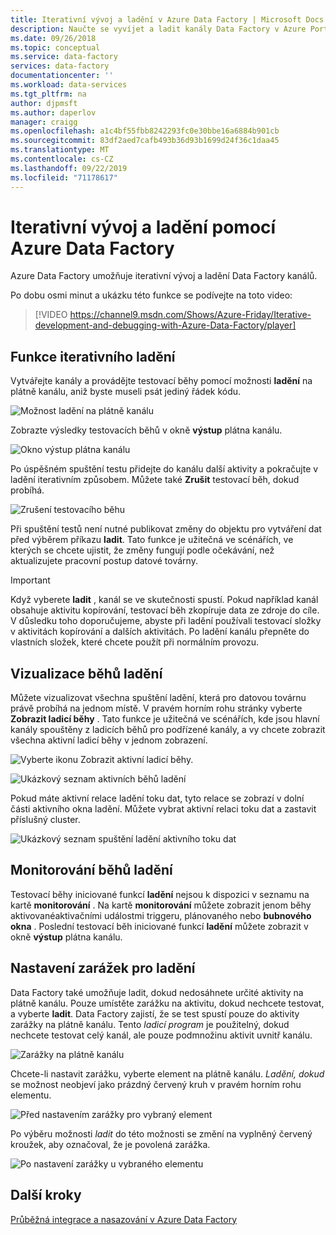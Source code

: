 ```yaml
---
title: Iterativní vývoj a ladění v Azure Data Factory | Microsoft Docs
description: Naučte se vyvíjet a ladit kanály Data Factory v Azure Portal iterativním způsobem.
ms.date: 09/26/2018
ms.topic: conceptual
ms.service: data-factory
services: data-factory
documentationcenter: ''
ms.workload: data-services
ms.tgt_pltfrm: na
author: djpmsft
ms.author: daperlov
manager: craigg
ms.openlocfilehash: a1c4bf55fbb8242293fc0e30bbe16a6884b901cb
ms.sourcegitcommit: 83df2aed7cafb493b36d93b1699d24f36c1daa45
ms.translationtype: MT
ms.contentlocale: cs-CZ
ms.lasthandoff: 09/22/2019
ms.locfileid: "71178617"
---
```

# <a name="iterative-development-and-debugging-with-azure-data-factory"></a>Iterativní vývoj a ladění pomocí Azure Data Factory

Azure Data Factory umožňuje iterativní vývoj a ladění Data Factory kanálů.

Po dobu osmi minut a ukázku této funkce se podívejte na toto video:

> [!VIDEO https://channel9.msdn.com/Shows/Azure-Friday/Iterative-development-and-debugging-with-Azure-Data-Factory/player]

## <a name="iterative-debugging-features"></a>Funkce iterativního ladění
Vytvářejte kanály a provádějte testovací běhy pomocí možnosti **ladění** na plátně kanálu, aniž byste museli psát jediný řádek kódu.

![Možnost ladění na plátně kanálu](media/iterative-development-debugging/iterative-development-image1.png)

Zobrazte výsledky testovacích běhů v okně **výstup** plátna kanálu.

![Okno výstup plátna kanálu](media/iterative-development-debugging/iterative-development-image2.png)

Po úspěšném spuštění testu přidejte do kanálu další aktivity a pokračujte v ladění iterativním způsobem. Můžete také **Zrušit** testovací běh, dokud probíhá.

![Zrušení testovacího běhu](media/iterative-development-debugging/iterative-development-image3.png)

Při spuštění testů není nutné publikovat změny do objektu pro vytváření dat před výběrem příkazu **ladit**. Tato funkce je užitečná ve scénářích, ve kterých se chcete ujistit, že změny fungují podle očekávání, než aktualizujete pracovní postup datové továrny.

> [!IMPORTANT]
> Když vyberete **ladit** , kanál se ve skutečnosti spustí. Pokud například kanál obsahuje aktivitu kopírování, testovací běh zkopíruje data ze zdroje do cíle. V důsledku toho doporučujeme, abyste při ladění používali testovací složky v aktivitách kopírování a dalších aktivitách. Po ladění kanálu přepněte do vlastních složek, které chcete použít při normálním provozu.

## <a name="visualizing-debug-runs"></a>Vizualizace běhů ladění

Můžete vizualizovat všechna spuštění ladění, která pro datovou továrnu právě probíhá na jednom místě. V pravém horním rohu stránky vyberte **Zobrazit ladicí běhy** . Tato funkce je užitečná ve scénářích, kde jsou hlavní kanály spouštěny z ladicích běhů pro podřízené kanály, a vy chcete zobrazit všechna aktivní ladicí běhy v jednom zobrazení.

![Vyberte ikonu Zobrazit aktivní ladicí běhy.](media/iterative-development-debugging/view-debug-runs-image1.png)

![Ukázkový seznam aktivních běhů ladění](media/iterative-development-debugging/view-debug-runs-image2.png)

Pokud máte aktivní relace ladění toku dat, tyto relace se zobrazí v dolní části aktivního okna ladění. Můžete vybrat aktivní relaci toku dat a zastavit příslušný cluster.

![Ukázkový seznam spuštění ladění aktivního toku dat](media/data-flow/dfsessions.png)

## <a name="monitoring-debug-runs"></a>Monitorování běhů ladění

Testovací běhy iniciované funkcí **ladění** nejsou k dispozici v seznamu na kartě **monitorování** . Na kartě **monitorování** můžete zobrazit jenom běhy aktivovanéaktivačními událostmi triggeru, plánovaného nebo **bubnového okna** . Poslední testovací běh iniciované funkcí **ladění** můžete zobrazit v okně **výstup** plátna kanálu.

## <a name="setting-breakpoints-for-debugging"></a>Nastavení zarážek pro ladění

Data Factory také umožňuje ladit, dokud nedosáhnete určité aktivity na plátně kanálu. Pouze umístěte zarážku na aktivitu, dokud nechcete testovat, a vyberte **ladit**. Data Factory zajistí, že se test spustí pouze do aktivity zarážky na plátně kanálu. Tento *ladicí program* je použitelný, dokud nechcete testovat celý kanál, ale pouze podmnožinu aktivit uvnitř kanálu.

![Zarážky na plátně kanálu](media/iterative-development-debugging/iterative-development-image4.png)

Chcete-li nastavit zarážku, vyberte element na plátně kanálu. *Ladění, dokud* se možnost neobjeví jako prázdný červený kruh v pravém horním rohu elementu.

![Před nastavením zarážky pro vybraný element](media/iterative-development-debugging/iterative-development-image5.png)

Po výběru možnosti *ladit* do této možnosti se změní na vyplněný červený kroužek, aby označoval, že je povolená zarážka.

![Po nastavení zarážky u vybraného elementu](media/iterative-development-debugging/iterative-development-image6.png)

## <a name="next-steps"></a>Další kroky
[Průběžná integrace a nasazování v Azure Data Factory](continuous-integration-deployment.md)
